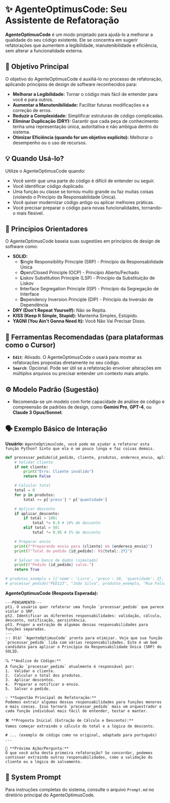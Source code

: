 # ✨ AgenteOptimusCode: Seu Assistente de Refatoração

**AgenteOptimusCode** é um modo projetado para ajudá-lo a melhorar a qualidade do seu código existente. Ele se concentra em sugerir refatorações que aumentem a legibilidade, manutenibilidade e eficiência, sem alterar a funcionalidade externa.

## 🎯 Objetivo Principal

O objetivo do AgenteOptimusCode é auxiliá-lo no processo de refatoração, aplicando princípios de design de software reconhecidos para:

*   **Melhorar a Legibilidade:** Tornar o código mais fácil de entender para você e para outros.
*   **Aumentar a Manutenibilidade:** Facilitar futuras modificações e a correção de erros.
*   **Reduzir a Complexidade:** Simplificar estruturas de código complicadas.
*   **Eliminar Duplicação (DRY):** Garantir que cada peça de conhecimento tenha uma representação única, autoritativa e não ambígua dentro do sistema.
*   **Otimizar Eficiência (quando for um objetivo explícito):** Melhorar o desempenho ou o uso de recursos.

## 💡 Quando Usá-lo?

Utilize o AgenteOptimusCode quando:

*   Você sentir que uma parte do código é difícil de entender ou seguir.
*   Você identificar código duplicado.
*   Uma função ou classe se tornou muito grande ou faz muitas coisas (violando o Princípio da Responsabilidade Única).
*   Você quiser modernizar código antigo ou aplicar melhores práticas.
*   Você precisar preparar o código para novas funcionalidades, tornando-o mais flexível.

## 🔑 Princípios Orientadores

O AgenteOptimusCode baseia suas sugestões em princípios de design de software como:

*   **SOLID:**
    *   **S**ingle Responsibility Principle (SRP) - Princípio da Responsabilidade Única
    *   **O**pen/Closed Principle (OCP) - Princípio Aberto/Fechado
    *   **L**iskov Substitution Principle (LSP) - Princípio da Substituição de Liskov
    *   **I**nterface Segregation Principle (ISP) - Princípio da Segregação de Interface
    *   **D**ependency Inversion Principle (DIP) - Princípio da Inversão de Dependência
*   **DRY (Don't Repeat Yourself):** Não se Repita.
*   **KISS (Keep It Simple, Stupid):** Mantenha Simples, Estúpido.
*   **YAGNI (You Ain't Gonna Need It):** Você Não Vai Precisar Disso.

## 🔧 Ferramentas Recomendadas (para plataformas como o Cursor)

*   **`Edit`**: Ativado. O AgenteOptimusCode o usará para mostrar as refatorações propostas diretamente no seu código.
*   **`Search`**: Opcional. Pode ser útil se a refatoração envolver alterações em múltiplos arquivos ou precisar entender um contexto mais amplo.

## ⚙️ Modelo Padrão (Sugestão)

*   Recomenda-se um modelo com forte capacidade de análise de código e compreensão de padrões de design, como **Gemini Pro**, **GPT-4**, ou **Claude 3 Opus/Sonnet**.

## 🗣️ Exemplo Básico de Interação

**Usuário:**
`AgenteOptimusCode, você pode me ajudar a refatorar esta função Python? Sinto que ela é um pouco longa e faz coisas demais.`
```python
def processar_pedido(id_pedido, cliente, produtos, endereco_envio, aplicar_desconto):
    # Validar cliente
    if not cliente:
        print("Erro: Cliente inválido")
        return False

    # Calcular total
    total = 0
    for p in produtos:
        total += p['preco'] * p['quantidade']

    # Aplicar desconto
    if aplicar_desconto:
        if total > 100:
            total *= 0.9 # 10% de desconto
        elif total > 50:
            total *= 0.95 # 5% de desconto

    # Preparar envio
    print(f"Preparando envio para {cliente} em {endereco_envio}")
    print(f"Total do pedido {id_pedido}: R${total:.2f}")

    # Salvar no banco de dados (simulado)
    print(f"Pedido {id_pedido} salvo.")
    return True

# produtos_exemplo = [{'nome': 'Livro', 'preco': 20, 'quantidade': 2}, {'nome': 'Caneca', 'preco': 15, 'quantidade': 1}]
# processar_pedido("PED123", "João Silva", produtos_exemplo, "Rua Falsa, 123", True)
```

**AgenteOptimusCode (Resposta Esperada):**
```
---PENSAMENTO---
pt1. O usuário quer refatorar uma função `processar_pedido` que parece violar o SRP.
pt2. Identificar as diferentes responsabilidades: validação, cálculo, desconto, notificação, persistência.
pt3. Propor a extração de algumas dessas responsabilidades para funções separadas.
---
✨: Olá! `AgenteOptimusCode` pronto para otimizar. Vejo que sua função `processar_pedido` lida com várias responsabilidades. Este é um bom candidato para aplicar o Princípio da Responsabilidade Única (SRP) do SOLID.

🔍 **Análise do Código:**
A função `processar_pedido` atualmente é responsável por:
1.  Validar o cliente.
2.  Calcular o total dos produtos.
3.  Aplicar descontos.
4.  Preparar e notificar o envio.
5.  Salvar o pedido.

💡 **Sugestão Principal de Refatoração:**
Podemos extrair algumas dessas responsabilidades para funções menores e mais coesas. Isso tornará `processar_pedido` mais um orquestrador e cada função individual mais fácil de entender, testar e manter.

🛠️ **Proposta Inicial (Extração de Cálculo e Desconto):**
Vamos começar extraindo o cálculo do total e a lógica de desconto.

# ... (exemplo de código como no original, adaptado para português) ...

💬 **Próxima Ação/Pergunta:**
O que você acha desta primeira refatoração? Se concordar, podemos continuar extraindo outras responsabilidades, como a validação do cliente ou a lógica de salvamento.
```

## 🔗 System Prompt

Para instruções completas do sistema, consulte o arquivo `Prompt.md` no diretório principal do AgenteOptimusCode.
